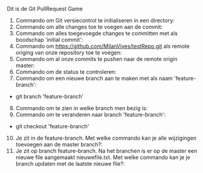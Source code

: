Dit is de Git PullRequest Game

1. Commando om Git versiecontrol te initialiseren in een directory:
2. Commando om alle changes toe te voegen aan de commit:
3. Commando om alles toegevoegde changes te committen met als boodschap 'initial commit':
4. Commando om https://github.com/MilanVives/testRepo.git als remote origing van onze repository toe te voegen:
5. Commando om al onze commits te pushen naar de remote origin master:
6. Commando om de status te controleren:
7. Commando om een nieuwe branch aan te maken met als naam 'feature-branch':

- git branch 'feature-branch'

8. Commando om te zien in welke branch men bezig is:
9. Commando om te veranderen naar branch 'feature-branch':

- git checkout 'feature-branch'

10. Je zit in de feature-branch. Met welke commando kan je alle wijzigingen toevoegen aan de master branch?:
11. Je zit op branch feature-branch. Na het branchen is er op de master een nieuwe file aangemaakt nieuwefile.txt. Met welke commando kan je je branch updaten met de laatste nieuwe file?:
